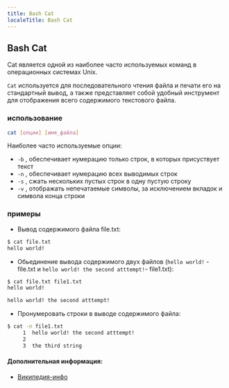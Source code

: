 ```yaml
---
title: Bash Cat
localeTitle: Bash Cat
---
```

## Bash Cat

Cat является одной из наиболее часто используемых команд в операционных системах Unix.

`Cat` используется для последовательного чтения файла и печати его на стандартный вывод, а также представляет собой удобный инструмент для отображения всего содержимого текстового файла.


### использование

```bash
cat [опции] [имя_файла] 
```

Наиболее часто используемые опции:

*   `-b` , обеспечивает нумерацию только строк, в которых присуствует текст
*   `-n` , обеспечивает нумерацию всех выводимых строк
*   `-s` , сжать нескольких пустых строк в одну пустую строку
*   `-v` , отображать непечатаемые символы, за исключением вкладок и символа конца строки

### примеры

* Вывод содержимого файла file.txt:

```bash
$ cat file.txt 
hello world! 
```

* Обьединение вывода содержимого двух файлов (`hello world!` - file.txt и `hello world! the second atttempt!`- file1.txt):

```bash
$ cat file.txt file1.txt 
hello world!

hello world! the second atttempt!
```
* Пронумеровать строки в выводе содержимого файла:

```bash
$ cat -n file1.txt
     1	hello world! the second atttempt!
     2	
     3	the third string
```

#### Дополнительная информация:

*   [Википедия-инфо](https://ru.wikipedia.org/wiki/Cat)
